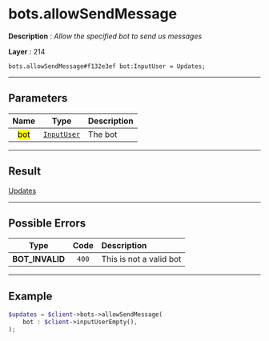 # bots.allowSendMessage

**Description** : *Allow the specified bot to send us messages*

**Layer** : 214

```tl
bots.allowSendMessage#f132e3ef bot:InputUser = Updates;
```

---

## Parameters

| Name | Type | Description |
| :---: | :---: | :--- |
| <mark>bot</mark> | [`InputUser`](type/InputUser) | The bot |

---

## Result

[Updates](type/Updates)

---

## Possible Errors

| Type | Code | Description |
| :---: | :---: | :--- |
| **BOT_INVALID** | `400` | This is not a valid bot |

---

## Example

```php
$updates = $client->bots->allowSendMessage(
	bot : $client->inputUserEmpty(),
);
```